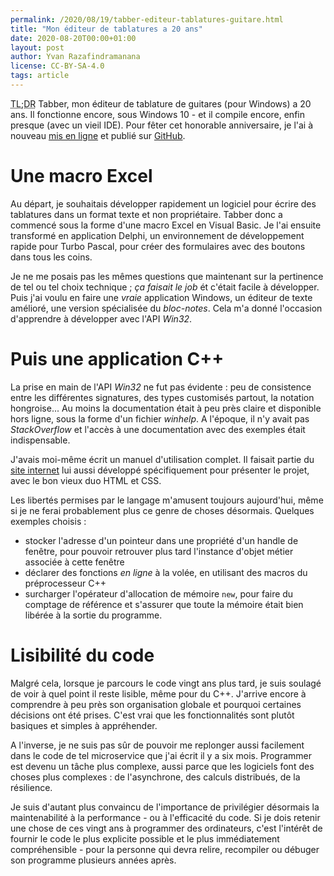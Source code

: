 ```yaml
---
permalink: /2020/08/19/tabber-editeur-tablatures-guitare.html
title: "Mon éditeur de tablatures a 20 ans"
date: 2020-08-20T00:00+01:00
layout: post
author: Yvan Razafindramanana
license: CC-BY-SA-4.0
tags: article
---
```


<acronym title="En résumé... (Too long; Didn't Read)">TL;DR</acronym>
Tabber, mon éditeur de tablature de guitares (pour Windows) a 20 ans. Il fonctionne encore, sous Windows 10 - et il compile encore, enfin presque (avec un vieil IDE). Pour fêter cet honorable anniversaire, je l'ai à nouveau [mis en ligne](http://yvzn.github.io/tabber) et publié sur [GitHub](https://github.com/yvzn/tabber).

<!--more-->

# Une macro Excel

Au départ, je souhaitais développer rapidement un logiciel pour écrire des tablatures dans un format texte et non propriétaire. Tabber donc a commencé sous la forme d'une macro Excel en Visual Basic. Je l'ai ensuite transformé en application Delphi, un environnement de développement rapide pour Turbo Pascal, pour créer des formulaires avec des boutons dans tous les coins.

Je ne me posais pas les mêmes questions que maintenant sur la pertinence de tel ou tel choix technique&nbsp;; _ça faisait le job_ ét c'était facile à développer. Puis j'ai voulu en faire une _vraie_ application Windows, un éditeur de texte amélioré, une version spécialisée du _bloc-notes_. Cela m'a donné l'occasion d'apprendre à développer avec l'API _Win32_.

# Puis une application C++

La prise en main de l'API _Win32_ ne fut pas évidente&nbsp;: peu de consistence entre les différentes signatures, des types customisés partout, la notation hongroise... Au moins la documentation était à peu près claire et disponible hors ligne, sous la forme d'un fichier _winhelp_. A l'époque, il n'y avait pas _StackOverflow_ et l'accès à une documentation avec des exemples était indispensable.

J'avais moi-même écrit un manuel d'utilisation complet. Il faisait partie du [site internet](http://yvzn.github.io/tabber) lui aussi développé spécifiquement pour présenter le projet, avec le bon vieux duo HTML et CSS.

Les libertés permises par le langage m'amusent toujours aujourd'hui, même si je ne ferai probablement plus ce genre de choses désormais. Quelques exemples choisis&nbsp;:
- stocker l'adresse d'un pointeur dans une propriété d'un handle de fenêtre, pour pouvoir retrouver plus tard l'instance d'objet métier associée à cette fenêtre
- déclarer des fonctions _en ligne_ à la volée, en utilisant des macros du préprocesseur C++
- surcharger l'opérateur d'allocation de mémoire `new`, pour faire du comptage de référence et s'assurer que toute la mémoire était bien libérée à la sortie du programme.

# Lisibilité du code

Malgré cela, lorsque je parcours le code vingt ans plus tard, je suis soulagé de voir à quel point il reste lisible, même pour du C++. J'arrive encore à comprendre à peu près son organisation globale et pourquoi certaines décisions ont été prises. C'est vrai que les fonctionnalités sont plutôt basiques et simples à appréhender.

A l'inverse, je ne suis pas sûr de pouvoir me replonger aussi facilement dans le code de tel microservice que j'ai écrit il y a six mois. Programmer est devenu un tâche plus complexe, aussi parce que les logiciels font des choses plus complexes&nbsp;: de l'asynchrone, des calculs distribués, de la résilience.

Je suis d'autant plus convaincu de l'importance de privilégier désormais la maintenabilité à la performance - ou à l'efficacité du code. Si je dois retenir une chose de ces vingt ans à programmer des ordinateurs, c'est l'intérêt de fournir le code le plus explicite possible et le plus immédiatement compréhensible - pour la personne qui devra relire, recompiler ou débuger son programme plusieurs années après.
